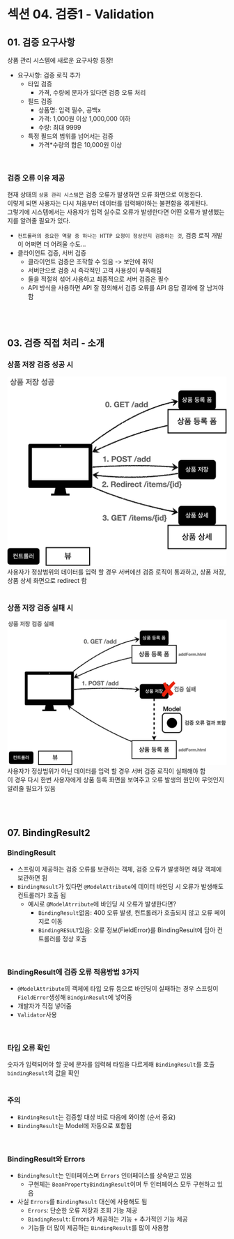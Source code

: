 # 섹션 04. 검증1 - Validation
## 01. 검증 요구사항
상품 관리 시스템에 새로운 요구사항 등장!
- 요구사항: 검증 로직 추가
  - 타입 검증
    - 가격, 수량에 문자가 있다면 검증 오류 처리
  - 필드 검증
    - 상품명: 입력 필수, 공백x
    - 가격: 1,000원 이상 1,000,000 이하
    - 수량: 최대 9999
  - 특정 필드의 범위를 넘어서는 검증
    - 가격*수량의 합은 10,000원 이상  
<br/>

### 검증 오류 이유 제공
현재 상태의 `상품 관리 시스템`은 검증 오류가 발생하면 오류 화면으로 이동한다.<br/>
이렇게 되면 사용자는 다시 처음부터 데이터를 입력해야하는 불편함을 겪게된다.<br/>
그렇기에 시스템에서는 사용자가 입력 실수로 오류가 발생한다면 어떤 오류가 발생했는지를 알려줄 필요가 있다.
- `컨트롤러의 중요한 역할 중 하나는 HTTP 요청이 정상인지 검증하는 것`, 검증 로직 개발이 어쩌면 더 어려울 수도...
- 클라이언트 검증, 서버 검증
  - 클라이언트 검증은 조작할 수 있음 -> 보안에 취약
  - 서버만으로 검증 시 즉각적인 고객 사용성이 부족해짐
  - 둘을 적절히 섞어 사용하고 최종적으로 서버 검증은 필수
  - API 방식을 사용하면 API 잘 정의해서 검증 오류를 API 응답 결과에 잘 남겨야함  
<br/><br/><br/>

## 03. 검증 직접 처리 - 소개
### 상품 저장 검증 성공 시
![img_001.jpg](img/img_001.jpg)
사용자가 정상범위의 데이터를 입력 할 경우 서버에선 검증 로직이 통과하고, 상품 저장, 상품 상세 화면으로 redirect 함  
<br/>

### 상품 저장 검증 실패 시
![img_002.jpg](img/img_002.jpg)
사용자가 정상범위가 아닌 데이터를 입력 할 경우 서버 검증 로직이 실패해야 함<br/>
이 경우 다시 한번 사용자에게 상품 등록 화면을 보여주고 오류 발생의 원인이 무엇인지 알려줄 필요가 있음  
<br/><br/><br/>

## 07. BindingResult2
### BindingResult
- 스프링이 제공하는 검증 오류를 보관하는 객체, 검증 오류가 발생하면 해당 객체에 보관하면 됨
- `BindingResult`가 있다면 `@ModelAttribute`에 데이터 바인딩 시 오류가 발생해도 컨트롤러가 호출 됨
  - 예시로 `@ModelAtrribute`에 바인딩 시 오류가 발생한다면?
    - `BindingResult`없음: 400 오류 발생, 컨트롤러가 호출되지 않고 오류 페이지로 이동
    - `BindingRESULT`있음: 오류 정보(FieldError)를 BindingResult에 담아 컨트롤러를 정상 호출  
<br/>

### BindingResult에 검증 오류 적용방법 3가지
- `@ModelAttribute`의 객체에 타입 오류 등으로 바인딩이 실패하는 경우 스프링이 `FieldError`생성해 `BindginResult`에 넣어줌
- 개발자가 직접 넣어줌
- `Validator`사용  
<br/>

### 타입 오류 확인
숫자가 입력되어야 할 곳에 문자를 입력해 타입을 다르게해 `BindingResult`를 호출 `bindingResult`의 값을 확인  
<br/>

### 주의
- `BindingResult`는 검증할 대상 바로 다음에 와야함 (순서 중요)
- `BindingResult`는 Model에 자동으로 포함됨  
<br/>

### BindingResult와 Errors
- `BindingResult`는 인터페이스며 `Errors` 인터페이스를 상속받고 있음
  - 구현체는 `BeanPropertyBindingResult`이며 두 인터페이스 모두 구현하고 있음
- 사실 `Errors`를 `BindingResult` 대신에 사용해도 됨
  - `Errors`: 단순한 오류 저장과 조회 기능 제공
  - `BindingResult`: Errors가 제공하는 기능 + 추가적인 기능 제공
  - 기능들 더 많이 제공하는 `BindingResult`를 많이 사용함